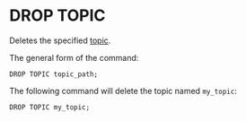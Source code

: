# DROP TOPIC

Deletes the specified [topic](../../../../concepts/datamodel/topic).

The general form of the command:

```yql
DROP TOPIC topic_path;
```

The following command will delete the topic named `my_topic`:

```yql
DROP TOPIC my_topic;
```
